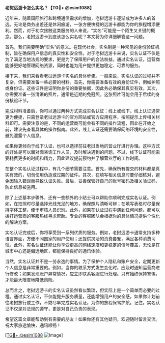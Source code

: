 **老挝远游卡怎么实名？【TG💪+ @esim1088】**

近年来，随着国际旅行和跨境通信需求的增加，老挝远游卡逐渐成为许多人的首选。无论是商务出差还是休闲旅游，一张方便快捷的远游卡都能为你的旅程增添便利。然而，对于初次接触这类服务的人来说，“实名”可能是一个陌生又关键的概念。那么，老挝远游卡到底该怎么实名呢？本文将为你详细解答这一问题。

首先，我们需要明确“实名”的意义。在现代社会，实名制是一种常见的身份验证机制，旨在确保用户信息的真实性和安全性。对于老挝远游卡来说，实名认证不仅是为了满足当地法规的要求，更是为了保障用户的合法权益。通过实名认证，运营商能够更好地管理网络资源，同时也能为用户提供更加稳定、可靠的服务。

接下来，我们来看看老挝远游卡实名的具体步骤。一般来说，实名认证的过程并不复杂，但需要准备一些必要的材料。首先，你需要准备有效的身份证件，例如护照或身份证。这些证件是证明你身份的重要依据，因此务必确保其真实有效。其次，你需要准备一张清晰的照片，通常是近期的免冠照。这张照片可能会用于后续的身份核验环节。

完成材料准备后，你可以通过两种方式完成实名认证：线上或线下。线上认证通常更为便捷，只需登录老挝远游卡的官方网站或官方应用程序，按照提示上传相关材料即可。需要注意的是，不同的运营商可能会有不同的操作流程，因此在开始之前，建议先查看具体的操作指南。此外，线上认证还需要确保网络环境的安全性，避免泄露个人信息。

如果你更倾向于线下认证，也可以选择前往老挝当地的营业厅进行办理。这种方式的好处是可以面对面咨询工作人员，及时解决遇到的问题。不过，线下认证可能需要耗费更多的时间和精力，因此建议提前预约并了解营业厅的工作时间。

在整个实名认证过程中，有几个细节需要注意。首先，确保所有提交的材料都是真实有效的，切勿使用伪造或过期的证件。其次，在填写相关信息时要仔细核对，避免因输入错误而导致认证失败。最后，妥善保管好自己的账号密码及相关验证码，防止信息被盗用。

除了上述基本步骤外，还有一些额外的小贴士可以帮助你顺利完成实名认证。例如，在拍照时尽量选择光线充足的地方，确保照片清晰可辨；在填写表格时尽量保持字体工整，便于审核人员识别。此外，如果在认证过程中遇到任何问题，都可以拨打运营商的客服热线寻求帮助。专业的客服团队会根据你的具体情况提供个性化的解决方案。

实名认证完成后，你将享受到一系列优质的服务。例如，老挝远游卡通常支持多种语言界面，方便不同国家的用户使用；还提供灵活的资费套餐，满足各种消费习惯。此外，实名认证还能让你享受更高的网络速度和更稳定的信号覆盖，无论是在城市中心还是偏远地区，都能保持良好的通讯体验。

当然，实名认证并不是一劳永逸的事情。为了保护个人隐私和账户安全，定期更新个人信息是非常重要的。例如，当你的联系方式发生变化时，应及时通知运营商进行修改；如果发现账户异常情况，应立即联系客服进行处理。只有始终保持警惕，才能最大限度地降低风险。

总而言之，老挝远游卡的实名认证虽然看似繁琐，但实际上是一个简单而必要的过程。通过实名认证，不仅能提升服务质量，还能增强用户的安全感。如果你计划前往老挝旅行或工作，不妨尽早完成实名认证，为你的旅程保驾护航。记住，实名认证不仅是对法规的遵守，更是对自己负责的表现。

希望这篇文章能帮助到有需要的朋友！如果你还有其他疑问，欢迎随时留言交流。祝大家旅途愉快，通讯顺畅！

[[TG💪+ @esim1088](https://t.me/s/esim1088) ![Image](https://i.postimg.cc/4NQfJmqS/Snipaste-2025-05-13-00-14-12.png)]
